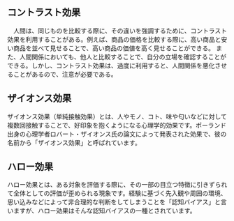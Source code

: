 ## コントラスト効果
　人間は、同じものを比較する際に、その違いを強調するために、コントラスト効果を利用することがある。例えば、商品の価格を比較する際に、高い商品と安い商品を並べて見せることで、高い商品の価値を高く見せることができる。
また、人間関係においても、他人と比較することで、自分の立場を確認することができる。しかし、コントラスト効果は、過度に利用すると、人間関係を悪化させることがあるので、注意が必要である。

## ザイオンス効果
ザイオンス効果（単純接触効果）とは、人やモノ、コト、味や匂いなどに対して複数回接触することで、好印象を抱くようになる心理学的効果です。ポーランド出身の心理学者ロバート・ザイオンス氏の論文によって発表された効果で、彼の名前から「ザイオンス効果」と呼ばれています。﻿

## ハロー効果
ハロー効果とは、ある対象を評価する際に、その一部の目立つ特徴に引きずられて全体としての評価が歪められる現象です。経験に基づく先入観や周囲の環境、思い込みなどによって非合理的な判断をしてしまうことを「認知バイアス」と言いますが、ハロー効果はそんな認知バイアスの一種とされています。﻿

